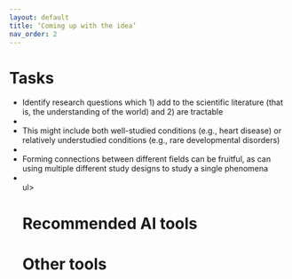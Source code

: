 ```yaml
---
layout: default
title: ‘Coming up with the idea’
nav_order: 2
---
```


# Tasks
<ul>
<li>Identify research questions which 1) add to the scientific literature (that is, the understanding of the world) and 2) are tractable<li>
<li>This might include both well-studied conditions (e.g., heart disease) or relatively understudied conditions (e.g., rare developmental disorders) <li>
<li>Forming connections between different fields can be fruitful, as can using multiple different study designs to study a single phenomena <li>
</li>ul>
  
# Recommended AI tools 

# Other tools 

